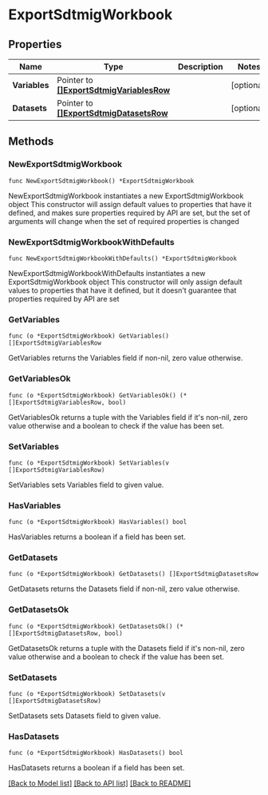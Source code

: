 # ExportSdtmigWorkbook

## Properties

Name | Type | Description | Notes
------------ | ------------- | ------------- | -------------
**Variables** | Pointer to [**[]ExportSdtmigVariablesRow**](ExportSdtmigVariablesRow.md) |  | [optional] 
**Datasets** | Pointer to [**[]ExportSdtmigDatasetsRow**](ExportSdtmigDatasetsRow.md) |  | [optional] 

## Methods

### NewExportSdtmigWorkbook

`func NewExportSdtmigWorkbook() *ExportSdtmigWorkbook`

NewExportSdtmigWorkbook instantiates a new ExportSdtmigWorkbook object
This constructor will assign default values to properties that have it defined,
and makes sure properties required by API are set, but the set of arguments
will change when the set of required properties is changed

### NewExportSdtmigWorkbookWithDefaults

`func NewExportSdtmigWorkbookWithDefaults() *ExportSdtmigWorkbook`

NewExportSdtmigWorkbookWithDefaults instantiates a new ExportSdtmigWorkbook object
This constructor will only assign default values to properties that have it defined,
but it doesn't guarantee that properties required by API are set

### GetVariables

`func (o *ExportSdtmigWorkbook) GetVariables() []ExportSdtmigVariablesRow`

GetVariables returns the Variables field if non-nil, zero value otherwise.

### GetVariablesOk

`func (o *ExportSdtmigWorkbook) GetVariablesOk() (*[]ExportSdtmigVariablesRow, bool)`

GetVariablesOk returns a tuple with the Variables field if it's non-nil, zero value otherwise
and a boolean to check if the value has been set.

### SetVariables

`func (o *ExportSdtmigWorkbook) SetVariables(v []ExportSdtmigVariablesRow)`

SetVariables sets Variables field to given value.

### HasVariables

`func (o *ExportSdtmigWorkbook) HasVariables() bool`

HasVariables returns a boolean if a field has been set.

### GetDatasets

`func (o *ExportSdtmigWorkbook) GetDatasets() []ExportSdtmigDatasetsRow`

GetDatasets returns the Datasets field if non-nil, zero value otherwise.

### GetDatasetsOk

`func (o *ExportSdtmigWorkbook) GetDatasetsOk() (*[]ExportSdtmigDatasetsRow, bool)`

GetDatasetsOk returns a tuple with the Datasets field if it's non-nil, zero value otherwise
and a boolean to check if the value has been set.

### SetDatasets

`func (o *ExportSdtmigWorkbook) SetDatasets(v []ExportSdtmigDatasetsRow)`

SetDatasets sets Datasets field to given value.

### HasDatasets

`func (o *ExportSdtmigWorkbook) HasDatasets() bool`

HasDatasets returns a boolean if a field has been set.


[[Back to Model list]](../README.md#documentation-for-models) [[Back to API list]](../README.md#documentation-for-api-endpoints) [[Back to README]](../README.md)


